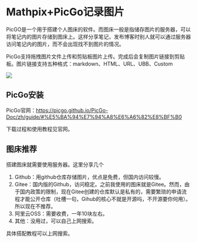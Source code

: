 # Mathpix+PicGo记录图片

PicGO是一个用于搭建个人图床的软件。而图床一般是指储存图片的服务器，可以将笔记内的图片存储到图床上。这样分享笔记，发布博客时别人就可以通过服务器访问笔记内的图片，而不会出现找不到图片的情况。

PicGo支持拖拽图片文件上传和剪贴板图片上传。完成后会复制图片链接到剪贴板。图片链接支持五种格式：markdown、HTML、URL、UBB、Custom

![](https://kangkang-picbed.oss-cn-hangzhou.aliyuncs.com/img/word_diarys/10-23-11-22-20221023112243.png)

## PicGo安装

PicGo官网：https://picgo.github.io/PicGo-Doc/zh/guide/#%E5%BA%94%E7%94%A8%E6%A6%82%E8%BF%B0

下载过程和使用教程见官网。

## 图床推荐

搭建图床就需要使用服务器。这里分享几个

1. Github：用github仓库存储图片，优点是免费，但国内访问较慢。
2. Gitee：国内版的Github，访问稳定。之前我使用的图床就是Gitee。然而，由于国内政策的限制，现在Gitee创建的仓库默认是私有的，需要繁琐的申请流程才能公开仓库（吐槽一句，Gihub的核心不就是开源吗，不开源要你何用）。所以现在不推荐。
3. 阿里云OSS：需要收费，一年10块左右。
4. 其他：没用过，可以自己上网搜索。

具体搭配教程可以上网搜索。

